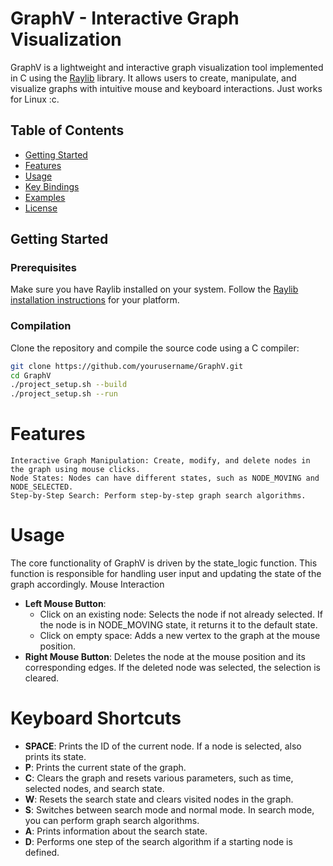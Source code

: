 # GraphV - Interactive Graph Visualization

GraphV is a lightweight and interactive graph visualization tool implemented in C using the [Raylib](https://www.raylib.com/) library. It allows users to create, manipulate, and visualize graphs with intuitive mouse and keyboard interactions. Just works for Linux :c.

## Table of Contents

- [Getting Started](#getting-started)
- [Features](#features)
- [Usage](#usage)
- [Key Bindings](#keyboard-shortcuts)
- [Examples](#examples)
- [License](#license)

## Getting Started

### Prerequisites

Make sure you have Raylib installed on your system. Follow the [Raylib installation instructions](https://github.com/raysan5/raylib/wiki/Working-on-macOS) for your platform.

### Compilation

Clone the repository and compile the source code using a C compiler:

```bash
git clone https://github.com/yourusername/GraphV.git
cd GraphV
./project_setup.sh --build
./project_setup.sh --run
```

# Features

    Interactive Graph Manipulation: Create, modify, and delete nodes in the graph using mouse clicks.
    Node States: Nodes can have different states, such as NODE_MOVING and NODE_SELECTED.
    Step-by-Step Search: Perform step-by-step graph search algorithms.

# Usage

The core functionality of GraphV is driven by the state_logic function. This function is responsible for handling user input and updating the state of the graph accordingly.
Mouse Interaction

- **Left Mouse Button**:
    - Click on an existing node: Selects the node if not already selected. If the node is in NODE_MOVING state, it returns it to the default state.
    - Click on empty space: Adds a new vertex to the graph at the mouse position.
- **Right Mouse Button**: Deletes the node at the mouse position and its corresponding edges. If the deleted node was selected, the selection is cleared.

# Keyboard Shortcuts

- **SPACE**: Prints the ID of the current node. If a node is selected, also prints its state.
- **P**: Prints the current state of the graph.
- **C**: Clears the graph and resets various parameters, such as time, selected nodes, and search state.
- **W**: Resets the search state and clears visited nodes in the graph.
- **S**: Switches between search mode and normal mode. In search mode, you can perform graph search algorithms.
- **A**: Prints information about the search state.
- **D**: Performs one step of the search algorithm if a starting node is defined.
